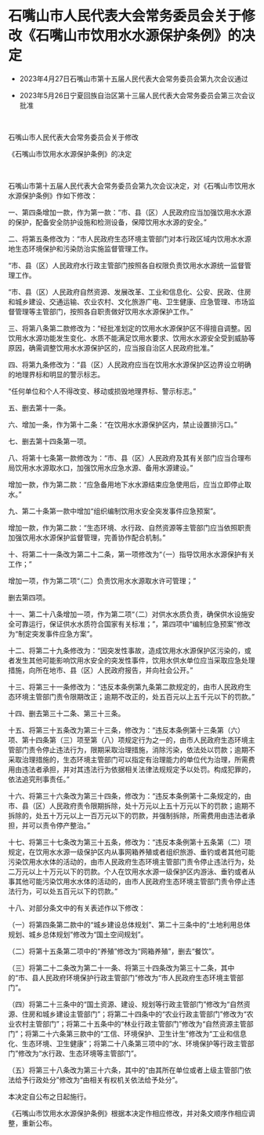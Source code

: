 # 石嘴山市人民代表大会常务委员会关于修改《石嘴山市饮用水水源保护条例》的决定

- 2023年4月27日石嘴山市第十五届人民代表大会常务委员会第九次会议通过

- 2023年5月26日宁夏回族自治区第十三届人民代表大会常务委员会第三次会议批准

<!-- INFO END -->

​

石嘴山市人民代表大会常务委员会关于修改

《石嘴山市饮用水水源保护条例》的决定

​

石嘴山市第十五届人民代表大会常务委员会第九次会议决定，对《石嘴山市饮用水水源保护条例》作如下修改：

一、第四条增加一款，作为第一款：“市、县（区）人民政府应当加强饮用水水源的保护，配备安全防护设施和检测设备，保障饮用水水源的安全。”

二、将第五条修改为：“市人民政府生态环境主管部门对本行政区域内饮用水水源地生态环境保护和污染防治实施监督管理工作。

“市、县（区）人民政府水行政主管部门按照各自权限负责饮用水水源统一监督管理工作。

“市、县（区）人民政府自然资源、发展改革、工业和信息化、公安、民政、住房和城乡建设、交通运输、农业农村、文化旅游广电、卫生健康、应急管理、市场监督管理等主管部门，按照各自职责做好饮用水水源保护工作。”

三、将第八条第二款修改为：“经批准划定的饮用水水源保护区不得擅自调整。因饮用水水源功能发生变化、水质不能满足饮用水要求、饮用水水源安全受到威胁等原因，确需调整饮用水水源保护区的，应当报自治区人民政府批准。”

四、将第九条修改为：“县（区）人民政府应当在饮用水水源保护区边界设立明确的地理界标和明显的警示标志。

“任何单位和个人不得改变、移动或损毁地理界标、警示标志。”

五、删去第十一条。

六、增加一条，作为第十二条：“在饮用水水源保护区内，禁止设置排污口。”

七、删去第十四条第一项。

八、将第十七条第一款修改为：“市、县（区）人民政府及其有关部门应当合理布局饮用水水源取水口，加强饮用水应急水源、备用水源建设。”

增加一款，作为第二款：“应急备用地下水水源结束应急使用后，应当立即停止取水。”

九、第二十条第一款中增加“组织编制饮用水安全突发事件应急预案”。

增加一款，作为第二款：“生态环境、水行政、自然资源等主管部门应当依照职责加强饮用水水源保护监督管理，完善协作配合机制。”

十、将第二十一条改为第二十二条，第一项修改为“（一）指导饮用水水源保护有关工作；”

增加一项，作为第二项“（二）负责饮用水水源取水许可管理；”

删去第四项。

十一、第二十八条增加一项，作为第二项“（二）对供水水质负责，确保供水设施安全可靠运行，保证供水水质符合国家有关标准；”，第四项中“编制应急预案”修改为“制定突发事件应急方案”。

十二、将第二十九条修改为：“因突发性事故，造成饮用水水源保护区污染的，或者发生其他可能影响饮用水安全的突发性事件，饮用水供水单位应当采取应急处理措施，向所在地市、县（区）人民政府报告，并向社会公开。”

十三、将第三十一条修改为：“违反本条例第九条第二款规定的，由市人民政府生态环境主管部门责令限期改正；逾期不改正的，处五百元以上五千元以下的罚款。”

十四、删去第三十二条、第三十三条。

十五、将第三十五条改为第三十三条，修改为：“违反本条例第十三条第（六）项、第十四条第（三）项至第（八）项规定行为之一的，由市人民政府生态环境主管部门责令停止违法行为，限期采取治理措施，消除污染，依法处以罚款；逾期不采取治理措施的，生态环境主管部门可以指定有治理能力的单位代为治理，所需费用由违法者承担，并对其违法行为依据相关法律法规规定予以处罚。构成犯罪的，依法追究刑事责任。”

十六、将第三十六条改为第三十四条，修改为：“违反本条例第十二条规定的，由市、县（区）人民政府责令限期拆除，处十万元以上五十万元以下的罚款；逾期不拆除的，处五十万元以上一百万元以下的罚款，并强制拆除，所需费用由违法者承担，并可以责令停产整治。”

十七、将第三十七条改为第三十五条，修改为：“违反本条例第十五条第（二）项规定，在饮用水水源一级保护区内从事网箱养殖或者组织旅游、垂钓或者其他可能污染饮用水水体的活动的，由市人民政府生态环境主管部门责令停止违法行为，处二万元以上十万元以下的罚款。个人在饮用水水源一级保护区内游泳、垂钓或者从事其他可能污染饮用水水体的活动的，由市人民政府生态环境主管部门责令停止违法行为，可以处五百元以下的罚款。”

十八、对部分条文中的有关表述作以下修改：

（一）将第四条第二款中的“城乡建设总体规划”、第二十三条中的“土地利用总体规划、城乡总体规划”修改为“国土空间规划”。

（二）将第十五条第二项中的“养殖”修改为“网箱养殖”，删去“餐饮”。

（三）将第二十二条改为第二十一条、将第三十四条改为第三十二条，其中的“市、县人民政府环境保护行政主管部门”修改为“市人民政府生态环境主管部门”。

（四）将第二十三条中的“国土资源、建设、规划等行政主管部门”修改为“自然资源、住房和城乡建设主管部门”；将第二十四条中的“农业行政主管部门”修改为“农业农村主管部门”；将第二十五条中的“林业行政主管部门”修改为“自然资源主管部门”；将第二十六条第三款中的“工信、环境保护、卫生计生”修改为“工业和信息化、生态环境、卫生健康”；将第二十八条第三项中的“水、环境保护等行政主管部门”修改为“水行政、生态环境等主管部门”。

（五）将第三十八条改为第三十六条，其中的“由其所在单位或者上级主管部门依法给予行政处分”修改为“由相关有权机关依法给予处分”。

本决定自公布之日起施行。

《石嘴山市饮用水水源保护条例》根据本决定作相应修改，并对条文顺序作相应调整，重新公布。
